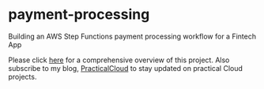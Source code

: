 # payment-processing
Building an AWS Step Functions payment processing workflow for a Fintech App

Please click [here](https://practicalcloud.net/building-a-payment-processing-workflow-for-a-fintech-app-using-aws-step-functions-and-aws-sam/) for a comprehensive overview of this project.
Also subscribe to my blog, [PracticalCloud](https://practicalcloud.net) to stay updated on practical Cloud projects.
